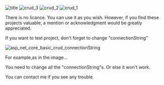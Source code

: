 
![title](https://github.com/Mahmut-Coskun/ASP.NET-Core-Basic-CRUD/assets/149428843/a57c5a17-3251-48e1-872c-248b381ba6ca)
![crud_3](https://github.com/Mahmut-Coskun/ASP.NET-Core-Basic-CRUD/assets/149428843/9b5e4d2d-a5ea-4ad1-9494-ab457c57eb9c)
![crud_2](https://github.com/Mahmut-Coskun/ASP.NET-Core-Basic-CRUD/assets/149428843/f063b589-ff38-46a6-89ed-3a2c0ebadb04)
![crud_1](https://github.com/Mahmut-Coskun/ASP.NET-Core-Basic-CRUD/assets/149428843/b6480000-2926-4675-9b7a-3ec6927eb322)


There is no licance. You can use it as you wish. 
However, if you find these projects valuable, a mention or acknowledgment would be greatly appreciated.

If you want to test project, don't forget to change "connectionString"

![asp_net_core_basic_crud_connectionString](https://github.com/ctrlActrlV/ASP.NET-Core-Basic-CRUD/assets/149428843/ff49a167-f5d8-4093-a648-94be19dd4250)

For example,as in the image...

You need to change all the "connectionString"s. Or else it won't work.

You can contact me if you see any trouble.
